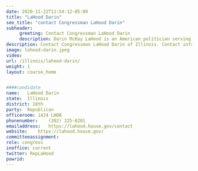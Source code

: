 ```yaml
---
date: 2020-11-22T11:54:12-05:00
title: "LaHood Darin"
seo_title: "contact Congressman LaHood Darin"
subheader:
     greeting: Contact Congressman LaHood Darin 
     description: Darin McKay LaHood is an American politician serving as the U.S. Representative for Illinois's 18th congressional district since 2015. A member of the Republican Party, he previously was the member of the Illinois Senate from the seven-county 37th legislative district.
description: Contact Congressman LaHood Darin of Illinois. Contact information for LaHood Darin includes email address, phone number, and mailing address.
image: lahood-darin.jpeg
video: 
url: /illinois/lahood-darin/
weight: 1
layout: course_home


####candidate
name:	LaHood Darin
state:	Illinois
district: 18th
party:	Republican
officeroom:	1424 LHOB
phonenumber:	(202) 225-6201
emailaddress:	https://lahood.house.gov/contact
website:	https://lahood.house.gov/
committeeassignment: 
role: congress
inoffice: current
twitter: RepLaHood
powrid: 
---
```


